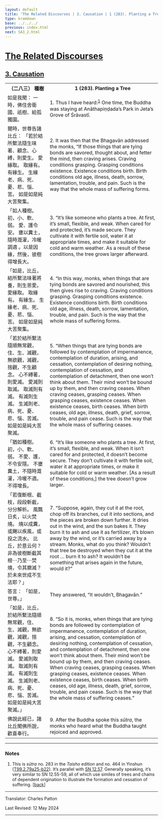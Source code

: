 ```yaml
---
layout: default
title: 'The Related Discourses | 3. Causation | 1 (283). Planting a Tree'
type: kramdown
base: ../../../
previous: index.html
next: SA3_2.html
---
```


<h1><a href='(../index.html)'>The Related Discourses</a></h1>
<h2><a href='index.html'>3. Causation</a></h2>

<table class="trans">
  <th class='ch'>（二八三） 種樹</th>
  <th class='en'>1 (283). Planting a Tree</th>
  <tr>
    <td title='t125.2.79a25'>如是我聞： 一時，佛住舍衛國、祇樹、給孤獨園。</td>
    <td id='p1'>1. Thus I have heard:<sup id="ref1"><a href="#n1">1</a></sup> One time, the Buddha was staying at Anāthapiṇḍada’s Park in Jeta’s Grove of Śrāvastī.</td>
  </tr>
  <tr>
    <td title='t125.2.79a26'>爾時，世尊告諸比丘： 「若於結所繫法隨生味著、顧念、心縛，則愛生。 愛緣取。 取緣有。 有緣生。 生緣老、病、死、憂、悲、惱、苦。 如是如是純大苦聚集。</td>
    <td id='p2'>2. It was then that the Bhagavān addressed the monks, “If those things that are tying bonds are savored, thought about, and fetter the mind, then craving arises. Craving conditions grasping. Grasping conditions existence. Existence conditions birth. Birth conditions old age, illness, death, sorrow, lamentation, trouble, and pain. Such is the way that the whole mass of suffering forms.</td>
  </tr>
  <tr>
    <td title='t125.2.79a26'>「如人種樹。 初，小、軟、弱。 愛、護令安。 壅以糞土，隨時溉灌，冷暖調適 。以是因緣，然後，彼樹得增長大。</td>
    <td id='p3'>3. “It’s like someone who plants a tree. At first, it’s small, flexible, and weak. When cared for and protected, it’s made secure. They cultivate it with fertile soil, water it at appropriate times, and make it suitable for cold and warm weather. As a result of these conditions, the tree grows larger afterward.</td>
  </tr>
  <tr>
    <td title='t125.2.79b2'>「如是，比丘，結所繫法味著將養，則生恩愛。 愛緣取。 取緣有。 有緣生。 生緣老、病、死、憂、悲、惱、苦。 如是如是純大苦聚集。</td>
    <td id='p4'>4. “In this way, monks, when things that are tying bonds are savored and nourished, this then gives rise to craving. Craving conditions grasping. Grasping conditions existence. Existence conditions birth. Birth conditions old age, illness, death, sorrow, lamentation, trouble, and pain. Such is the way that the whole mass of suffering forms.</td>
  </tr>
  <tr>
    <td title='t125.2.79b5'>「若於結所繫法隨順無常觀，住、生、滅觀，無欲觀，滅觀，捨觀，不生顧念。 心不縛著，則愛滅。 愛滅則取滅。 取滅則有滅。 有滅則生滅。 生滅則老、病、死、憂、悲、惱、苦滅。 如是如是純大苦聚滅。</td>
    <td id='p5'>5. “When things that are tying bonds are followed by contemplation of impermanence, contemplation of duration, arising, and cessation, contemplation of desiring nothing, contemplation of cessation, and contemplation of detachment, then one won’t think about them. Their mind won’t be bound up by them, and then craving ceases. When craving ceases, grasping ceases. When grasping ceases, existence ceases. When existence ceases, birth ceases. When birth ceases, old age, illness, death, grief, sorrow, trouble, and pain cease. Such is the way that the whole mass of suffering ceases.</td>
  </tr>
  <tr>
    <td title='t125.2.79b9'>「猶如種樹。 初，小、軟、弱。 不愛、護，不令安隱。 不壅糞土，不隨時溉灌，冷暖不適。 不得增長。</td>
    <td id='p6'>6. “It’s like someone who plants a tree. At first, it’s small, flexible, and weak. When it isn’t cared for and protected, it doesn’t become secure. They don’t cultivate it with fertile soil, water it at appropriate times, or make it suitable for cold or warm weather. [As a result of these conditions,] the tree doesn’t grow larger.</td>
  </tr>
  <tr>
    <td title='t125.2.79b11'>「若復斷根、截枝，段段斬截，分分解析。 風飄日炙，以火焚燒。 燒以成糞，或颺以疾風，或投之流水。 比丘，於意云何？ 非為彼樹斷截其根⋯乃至⋯焚燒，令其磨滅？ 於未來世成不生法耶？」</td>
    <td id='p7'>7. “Suppose, again, they cut it at the root, chop off its branches, cut it into sections, and the pieces are broken down further. It dries out in the wind, and the sun bakes it. They burn it to ash and use it as fertilizer, it’s blown away by the wind, or it’s carried away by a stream. Monks, what do you think? Wouldn’t that tree be destroyed when they cut it at the root … burn it to ash? It wouldn’t be something that arises again in the future, would it?”</td>
  </tr>
  <tr>
    <td title='t125.2.79b16'>答言： 「如是，世尊。」</td>
    <td>They answered, “It wouldn’t, Bhagavān.”</td>
  </tr>
  <tr>
    <td title='t125.2.79b16'>「如是，比丘，於結所繫法隨順無常觀，住、生、滅觀，無欲觀，滅觀，捨觀，不生顧念。 心不縛著，則愛滅。 愛滅則取滅。 取滅則有滅。 有滅則生滅。 生滅則老、病、死、憂、悲、惱、苦滅。 如是如是純大苦聚滅。」</td>
    <td id='p8'>8. “So it is, monks, when things that are tying bonds are followed by contemplation of impermanence, contemplation of duration, arising, and cessation, contemplation of desiring nothing, contemplation of cessation, and contemplation of detachment, then one won’t think about them. Their mind won’t be bound up by them, and then craving ceases. When craving ceases, grasping ceases. When grasping ceases, existence ceases. When existence ceases, birth ceases. When birth ceases, old age, illness, death, grief, sorrow, trouble, and pain cease. Such is the way that the whole mass of suffering ceases.”</td>
  </tr>
  <tr>
    <td title='t125.2.79b21'>佛說此經已，諸比丘聞佛所說，歡喜奉行。</td>
    <td id='p9'>9. After the Buddha spoke this <em>sūtra</em>, the monks who heard what the Buddha taught rejoiced and approved.</td>
  </tr>
</table>

<hr/>

<h3 id="notes">Notes</h3>

<ol>
<li id="n1">This is <em>sūtra</em> no. 283 in the <cite>Taisho</cite> edition and no. 464 in Yinshun (<a href="https://cbetaonline.dila.edu.tw/zh/T02n0099_p0079a25" target="_blank">T99.2.79a25-b22</a>). It’s parallel with <a href="https://suttacentral.net/sn12.57" target="_blank">SN 12.57</a>. Generally speaking, it’s very similar to SN 12.55-59, all of which use similes of trees and chains of dependent origination to illustrate the formation and cessation of suffering. [<a href="#ref1">back</a>]</li>
</ol>
<hr/>

<p class="translator">Translator: Charles Patton</p>
<p class='revised'>Last Revised: 12 May 2024</p>

<hr/>